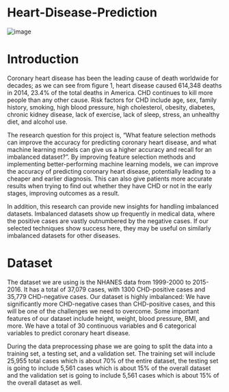 # Heart-Disease-Prediction
![image](https://github.com/LHLFOREVER/Heart-Disease-Prediction/assets/97744180/b580dbdc-dfac-439e-bd27-66415961b434)
# Introduction 
Coronary heart disease has been the leading cause of death worldwide for decades; as we can see from figure 1, heart disease caused 614,348 deaths in 2014, 23.4% of the total deaths in America. CHD continues to kill more people than any other cause. 
Risk factors for CHD include age, sex, family history, smoking, high blood pressure, high cholesterol, obesity, diabetes, chronic kidney disease, lack of exercise, lack of sleep, stress, an unhealthy diet, and alcohol use. 

The research question for this project is, “What feature selection methods can improve the accuracy for predicting coronary heart disease, and what machine learning models can give us a higher accuracy and recall for an imbalanced dataset?”.  By improving feature selection methods and implementing better-performing machine learning models, we can improve the accuracy of predicting coronary heart disease, potentially leading to a cheaper and earlier diagnosis. This can also give patients more accurate results when trying to find out whether they have CHD or not in the early stages, improving outcomes as a result. 

In addition, this research can provide new insights for handling imbalanced datasets. Imbalanced datasets show up frequently in medical data, where the positive cases are vastly outnumbered by the negative cases. If our selected techniques show success here, they may be useful on similarly imbalanced datasets for other diseases.
# Dataset 
The dataset we are using is the NHANES data from 1999-2000 to 2015-2016. It has a total of 37,079 cases, with 1300 CHD-positive cases and 35,779 CHD-negative cases. Our dataset is highly imbalanced: We have significantly more CHD-negative cases than CHD-positive cases, and this will be one of the challenges we need to overcome. Some important features of our dataset include height, weight, blood pressure, BMI, and more. We have a total of 30 continuous variables and 6 categorical variables to predict coronary heart disease. 

During the data preprocessing phase we are going to split the data into a training set, a testing set, and a validation set. The training set will include 25,955 total cases which is about 70% of the entire dataset, the testing set is going to include 5,561 cases which is about 15% of the overall dataset and the validation set is going to include 5,561 cases which is about 15% of the overall dataset as well.
